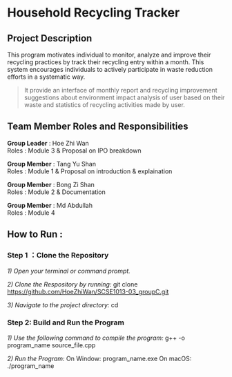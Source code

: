 # Household Recycling Tracker
## Project Description
This program motivates individual to monitor, analyze and improve their recycling practices by track their recycling entry within a month. This system encourages individuals to actively participate in waste reduction efforts in a systematic way.
> It provide an interface of monthly report and recycling improvement suggestions about environment impact analysis of user based on their waste and statistics of recycling activities made by user.

## Team Member Roles and Responsibilities 
__Group Leader__ : Hoe Zhi Wan<br>
Roles : Module 3 & Proposal on IPO breakdown

__Group Member__ : Tang Yu Shan<br>
Roles : Module 1 & Proposal on introduction & explaination

__Group Member__ : Bong Zi Shan<br>
Roles : Module 2 & Documentation

__Group Member__ : Md Abdullah<br>
Roles : Module 4


## How to Run :
### Step 1 ：Clone the Repository
_1) Open your terminal or command prompt._

_2) Clone the Respository by running:_
git clone <https://github.com/HoeZhiWan/SCSE1013-03_groupC.git> 

_3) Navigate to the project directory:_
cd <repository-folder>

### Step 2: Build and Run the Program
_1) Use the following command to compile the program:_
g++ -o program_name source_file.cpp


_2) Run the Program:_
On Window:
program_name.exe
On macOS:
./program_name






